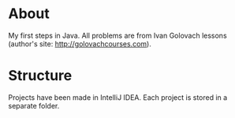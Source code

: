 # About
My first steps in Java. All problems are from Ivan Golovach lessons (author's site: http://golovachcourses.com).
# Structure
Projects have been made in IntelliJ IDEA.
Each project is stored in a separate folder.
